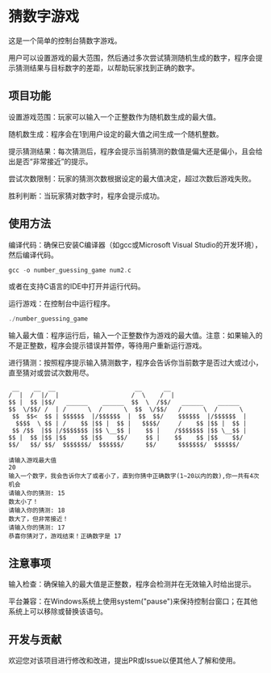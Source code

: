 # **猜数字游戏**
这是一个简单的控制台猜数字游戏。

用户可以设置游戏的最大范围，然后通过多次尝试猜测随机生成的数字，程序会提示猜测结果与目标数字的差距，以帮助玩家找到正确的数字。


## **项目功能**
设置游戏范围：玩家可以输入一个正整数作为随机数生成的最大值。

随机数生成：程序会在1到用户设定的最大值之间生成一个随机整数。

提示猜测结果：每次猜测后，程序会提示当前猜测的数值是偏大还是偏小，且会给出是否“非常接近”的提示。

尝试次数限制：玩家的猜测次数根据设定的最大值决定，超过次数后游戏失败。

胜利判断：当玩家猜对数字时，程序会提示成功。

## **使用方法**

编译代码：确保已安装C编译器（如gcc或Microsoft Visual Studio的开发环境），然后编译代码。
```c
gcc -o number_guessing_game num2.c
```
或者在支持C语言的IDE中打开并运行代码。

运行游戏：在控制台中运行程序。
```c
./number_guessing_game
```
输入最大值：程序运行后，输入一个正整数作为游戏的最大值。注意：如果输入的不是正整数，程序会提示错误并暂停，等待用户重新运行游戏。

进行猜测：按照程序提示输入猜测数字，程序会告诉你当前数字是否过大或过小，直至猜对或尝试次数用尽。

```plaintext
 __    __  __                      __      __                     
/  |  /  |/  |                    /  \    /  |                    
$$ |  $$ |$$/   ______    ______  $$  \  /$$/   ______    ______  
$$  \/$$/ /  | /      \  /      \  $$  \/$$/   /      \  /      \ 
 $$  $$<  $$ | $$$$$$  |/$$$$$$  |  $$  $$/    $$$$$$  |/$$$$$$  |
  $$$$  \ $$ | /    $$ |$$ |  $$ |   $$$$/     /    $$ |$$ |  $$ |
 $$ /$$  |$$ |/$$$$$$$ |$$ \__$$ |    $$ |    /$$$$$$$ |$$ \__$$ |
$$ |  $$ |$$ |$$    $$ |$$    $$/     $$ |    $$    $$ |$$    $$/ 
$$/   $$/ $$/  $$$$$$$/  $$$$$$/      $$/      $$$$$$$/  $$$$$$/  

请输入游戏最大值
20
输入一个数字，我会告诉你大了或者小了，直到你猜中正确数字(1~20以内的数),你一共有4次机会
请输入你的猜测: 15
数太小了！
请输入你的猜测: 18
数大了，但非常接近！
请输入你的猜测: 17
恭喜你猜对了，游戏结束！正确数字是 17
```

## **注意事项**
输入检查：确保输入的最大值是正整数，程序会检测并在无效输入时给出提示。

平台兼容：在Windows系统上使用system("pause")来保持控制台窗口；在其他系统上可以移除或替换该语句。
## **开发与贡献**
欢迎您对该项目进行修改和改进，提出PR或Issue以便其他人了解和使用。
